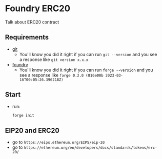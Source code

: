 # Foundry ERC20

Talk about ERC20 contract

## Requirements

- [git](https://git-scm.com/book/en/v2/Getting-Started-Installing-Git)
  - You'll know you did it right if you can run `git --version` and you see a response like `git version x.x.x`
- [foundry](https://getfoundry.sh/)
  - You'll know you did it right if you can run `forge --version` and you see a response like `forge 0.2.0 (816e00b 2023-03-16T00:05:26.396218Z)`

## Start

- run:
  ```bash
  forge init
  ```

## EIP20 and ERC20

- go to `https://eips.ethereum.org/EIPS/eip-20`
- go to `https://ethereum.org/en/developers/docs/standards/tokens/erc-20/`
